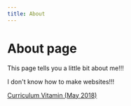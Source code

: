 ```yaml
---
title: About
---
```

# About page

This page tells you a little bit about me!!!

I don't know how to make websites!!!

[Curriculum Vitamin (May 2018)](/assets/docs/alexcv.pdf)
